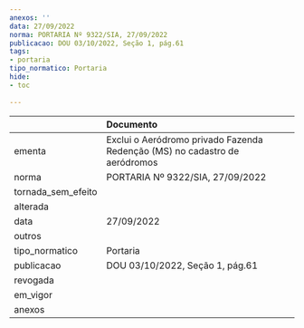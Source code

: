 ```yaml
---
anexos: ''
data: 27/09/2022
norma: PORTARIA Nº 9322/SIA, 27/09/2022
publicacao: DOU 03/10/2022, Seção 1, pág.61
tags:
- portaria
tipo_normatico: Portaria
hide: 
- toc 
 
---
```


|                    | Documento                                                                  |
|:-------------------|:---------------------------------------------------------------------------|
| ementa             | Exclui o Aeródromo privado Fazenda Redenção (MS) no cadastro de aeródromos |
| norma              | PORTARIA Nº 9322/SIA, 27/09/2022                                           |
| tornada_sem_efeito |                                                                            |
| alterada           |                                                                            |
| data               | 27/09/2022                                                                 |
| outros             |                                                                            |
| tipo_normatico     | Portaria                                                                   |
| publicacao         | DOU 03/10/2022, Seção 1, pág.61                                            |
| revogada           |                                                                            |
| em_vigor           |                                                                            |
| anexos             |                                                                            |